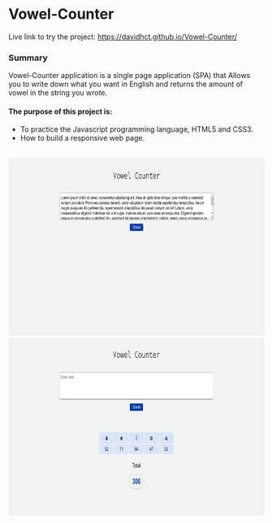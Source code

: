 # Vowel-Counter


Live link to try the project: https://davidhct.github.io/Vowel-Counter/

### Summary

Vowel-Counter application is a single page application (SPA) that Allows you to write down what you want in English and returns the amount of vowel in the string you wrote.<br>

#### The purpose of this project is:

- To practice the Javascript programming language, HTML5 and CSS3.
- How to build a responsive web page.<br><br>


<kbd><img src="/demo images/img_1.png" width="630" height="350"></kbd>
<kbd><img src="/demo images/img_2.png" width="630" height="350"></kbd>
